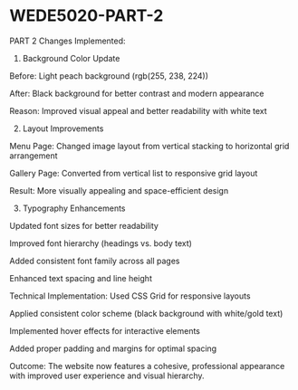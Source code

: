 # WEDE5020-PART-2
PART 2
Changes Implemented:
1. Background Color Update

Before: Light peach background (rgb(255, 238, 224))

After: Black background for better contrast and modern appearance

Reason: Improved visual appeal and better readability with white text

2. Layout Improvements

Menu Page: Changed image layout from vertical stacking to horizontal grid arrangement

Gallery Page: Converted from vertical list to responsive grid layout

Result: More visually appealing and space-efficient design

3. Typography Enhancements

Updated font sizes for better readability

Improved font hierarchy (headings vs. body text)

Added consistent font family across all pages

Enhanced text spacing and line height

Technical Implementation:
Used CSS Grid for responsive layouts

Applied consistent color scheme (black background with white/gold text)

Implemented hover effects for interactive elements

Added proper padding and margins for optimal spacing

Outcome:
The website now features a cohesive, professional appearance with improved user experience and visual hierarchy.





